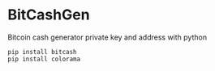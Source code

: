 # BitCashGen
Bitcoin cash generator private key and address with python

```
pip install bitcash
pip install colorama
```
